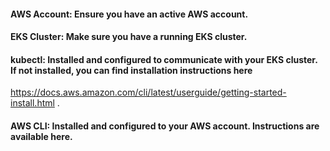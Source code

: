 #### AWS Account: Ensure you have an active AWS account.
#### EKS Cluster: Make sure you have a running EKS cluster.
#### kubectl: Installed and configured to communicate with your EKS cluster. If not installed, you can find installation instructions here
https://docs.aws.amazon.com/cli/latest/userguide/getting-started-install.html .
#### AWS CLI: Installed and configured to your AWS account. Instructions are available here.
